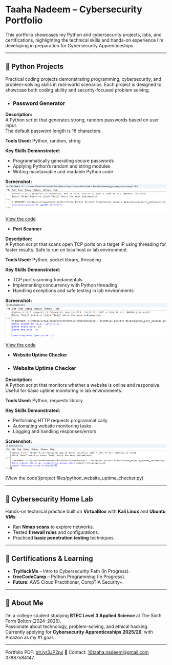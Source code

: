 # Taaha Nadeem – Cybersecurity Portfolio
This portfolio showcases my Python and cybersecurity projects, labs, and certifications, highlighting the technical skills and hands-on experience I’m developing in preparation for Cybersecurity Apprenticeships.

---

## 🔹 Python Projects  
Practical coding projects demonstrating programming, cybersecurity, and problem-solving skills in real-world scenarios. Each project is designed to showcase both coding ability and security-focused problem solving.

- ### Password Generator  

**Description:**  
A Python script that generates strong, random passwords based on user input.  
The default password length is 16 characters.

**Tools Used:** Python, random, string

**Key Skills Demonstrated:**  
- Programmatically generating secure passwords  
- Applying Python’s random and string modules  
- Writing maintainable and readable Python code


**Screenshot:**  
![Password Generator Output](screenshots/password_generator_output.png)

[View the code](python-projects/password_generator.py)

- **Port Scanner**

**Description:**  
A Python script that scans open TCP ports on a target IP using threading for faster results. Safe to run on localhost or lab environment.

**Tools Used:** Python, socket library, threading

**Key Skills Demonstrated:**  
- TCP port scanning fundamentals  
- Implementing concurrency with Python threading  
- Handling exceptions and safe testing in lab environments


**Screenshot:**  
![Port Scanner Output](screenshots/port_scanner_output.png)

[View the code](python-projects/port-scanner.py)

- **Website Uptime Checker**
- ### Website Uptime Checker  

**Description:**  
A Python script that monitors whether a website is online and responsive. Useful for basic uptime monitoring in lab environments.

**Tools Used:** Python, requests library

**Key Skills Demonstrated:**  
- Performing HTTP requests programmatically  
- Automating website monitoring tasks  
- Logging and handling responses/errors

**Screenshot:**  
![Website Uptime Checker Output](screenshots/website_uptime_checker_output.png)

[View the code](project files/python_website_uptime_checker.py)


---

## 🔹 Cybersecurity Home Lab  
Hands-on technical practice built on **VirtualBox** with **Kali Linux** and **Ubuntu VMs**:  
- Ran **Nmap scans** to explore networks.  
- Tested **firewall rules** and configurations.  
- Practiced **basic penetration testing** techniques.  

---

## 🔹 Certifications & Learning  
- **TryHackMe** – Intro to Cybersecurity Path (In Progress).  
- **freeCodeCamp** – Python Programming (In Progress).  
- **Future**: AWS Cloud Practitioner, CompTIA Security+.  

---

## 🔹 About Me  
I’m a college student studying **BTEC Level 3 Applied Science** at The Sixth Form Bolton (2024–2026).  
Passionate about technology, problem-solving, and ethical hacking.  
Currently applying for **Cybersecurity Apprenticeships 2025/26**, with Amazon as my #1 goal.  

---

Portfolio PDF: [bit.ly/3JP2px](https://bit.ly/3JP2pxe) 
📧 Contact: 10taaha.nadeem@gmail.com  07887584147
